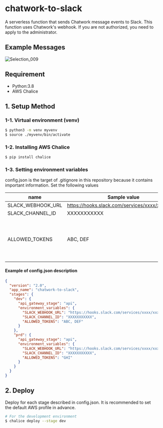 # chatwork-to-slack
A serverless function that sends Chatwork message events to Slack. This function uses Chatwork's webhook. If you are not authorized, you need to apply to the administrator.

## Example Messages
![Selection_009](https://user-images.githubusercontent.com/8668892/143398705-8bd263f7-637c-4709-a1b2-5a1aa6050bf4.png)

## Requirement
- Python:3.8
- AWS Chalice

## 1. Setup Method
### 1-1. Virtual environment (venv)
```bash
$ python3 -m venv myvenv
$ source ./myvenv/bin/activate
```

### 1-2. Installing AWS Chalice
```bash
$ pip install chalice
```

### 1-3. Setting environment variables
config.json is the target of .gitignore in this repository because it contains important information. Set the following values

| name | Sample value | remarks |
----|----|----
| SLACK_WEBHOOK_URL | https://hooks.slack.com/services/xxxx/xxxx/xxxx |  |
| SLACK_CHANNEL_ID | XXXXXXXXXXX |  |
| ALLOWED_TOKENS | ABC, DEF | Specify a comma-separated list of Chatwork webhook tokens. |

#### Example of config.json description
```json
{
  "version": "2.0",
  "app_name": "chatwork-to-slack",
  "stages": {
    "dev": {
      "api_gateway_stage": "api",
      "environment_variables": {
        "SLACK_WEBHOOK_URL": "https://hooks.slack.com/services/xxxx/xxxxx/xxxx",
        "SLACK_CHANNEL_ID": "XXXXXXXXXXX",
        "ALLOWED_TOKENS": "ABC, DEF"
      }
    },
    "prd": {
      "api_gateway_stage": "api",
      "environment_variables": {
        "SLACK_WEBHOOK_URL": "https://hooks.slack.com/services/xxxx/xxxx/xxxx",
        "SLACK_CHANNEL_ID": "XXXXXXXXXXX",
        "ALLOWED_TOKENS": "GHI"
      }
    }
  }
}

```

## 2. Deploy
Deploy for each stage described in config.json. It is recommended to set the default AWS profile in advance.

```bash
# For the development environment
$ chalice deploy --stage dev
```
